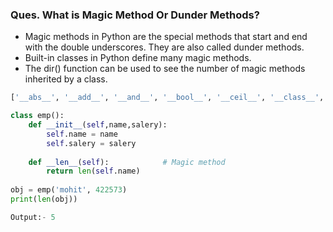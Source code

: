 ### **Ques. What is Magic Method Or Dunder Methods?**
* Magic methods in Python are the special methods that start and end with the double underscores. They are also called dunder methods.
* Built-in classes in Python define many magic methods.
* The dir() function can be used to see the number of magic methods inherited by a class.
```python
['__abs__', '__add__', '__and__', '__bool__', '__ceil__', '__class__', '__delattr__', '__dir__', '__divmod__', '__doc__', '__eq__', '__float__', '__floor__', '__floordiv__', '__format__', '__ge__', '__getattribute__', '__getnewargs__', '__gt__', '__hash__', '__index__', '__init__', '__init_subclass__', '__int__', '__invert__', '__le__', '__lshift__', '__lt__', '__mod__', '__mul__', '__ne__', '__neg__', '__new__', '__or__', '__pos__', '__pow__', '__radd__', '__rand__', '__rdivmod__', '__reduce__', '__reduce_ex__', '__repr__', '__rfloordiv__', '__rlshift__', '__rmod__', '__rmul__', '__ror__', '__round__', '__rpow__', '__rrshift__', '__rshift__', '__rsub__', '__rtruediv__', '__rxor__', '__setattr__', '__sizeof__', '__str__', '__sub__', '__subclasshook__', '__truediv__', '__trunc__', '__xor__', 'bit_length', 'conjugate', 'denominator', 'from_bytes', 'imag', 'numerator', 'real', 'to_bytes']
```
```python
class emp():
    def __init__(self,name,salery):
        self.name = name
        self.salery = salery
        
    def __len__(self):            # Magic method
        return len(self.name)
        
obj = emp('mohit', 422573)
print(len(obj))

Output:- 5
```